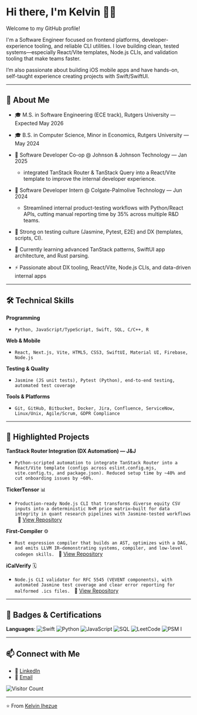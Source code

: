 # Hi there, I'm Kelvin 👋🏾

Welcome to my GitHub profile! 

I'm a Software Engineer focused on frontend platforms, developer-experience tooling, and reliable CLI utilities. I love building clean, tested systems—especially React/Vite templates, Node.js CLIs, and validation tooling that make teams faster. 
    
I’m also passionate about building iOS mobile apps and have hands-on, self-taught experience creating projects with Swift/SwiftUI.

---

## 🚀 About Me

* 🎓 M.S. in Software Engineering (ECE track), Rutgers University — Expected May 2026

* 🎓 B.S. in Computer Science, Minor in Economics, Rutgers University — May 2024

* 💼 Software Developer Co-op @ Johnson & Johnson Technology — Jan 2025
    - integrated TanStack Router & TanStack Query into a React/Vite template to improve the internal developer experience.
      
* 💼 Software Developer Intern @ Colgate-Palmolive Technology — Jun 2024
    - Streamlined internal product-testing workflows with Python/React APIs, cutting manual reporting time by 35% across multiple R&D teams.
      
* 🧪 Strong on testing culture (Jasmine, Pytest, E2E) and DX (templates, scripts, CI).

* 🌱 Currently learning advanced TanStack patterns, SwiftUI app architecture, and Rust parsing.

* ⚡ Passionate about DX tooling, React/Vite, Node.js CLIs, and data-driven internal apps

---

## 🛠️ Technical Skills

**Programming** 
- ``` Python, JavaScript/TypeScript, Swift, SQL, C/C++, R ```

**Web & Mobile** 
- ``` React, Next.js, Vite, HTML5, CSS3, SwiftUI, Material UI, Firebase, Node.js ```

**Testing & Quality**
- ``` Jasmine (JS unit tests), Pytest (Python), end‑to‑end testing, automated test coverage ```

**Tools & Platforms**
- ``` Git, GitHub, Bitbucket, Docker, Jira, Confluence, ServiceNow, Linux/Unix, Agile/Scrum, GDPR Compliance ```

---

## 📌 Highlighted Projects

**TanStack Router Integration (DX Automation) — J&J** 
 - ``` Python-scripted automation to integrate TanStack Router into a React/Vite template (configs across eslint.config.mjs, vite.config.ts, and package.json). Reduced setup time by ~40% and cut onboarding issues by ~60%. ```

**TickerTensor** 📊
- ``` Production‑ready Node.js CLI that transforms diverse equity CSV inputs into a deterministic N×M price matrix—built for data integrity in quant research pipelines with Jasmine‑tested workflows ```
  🔗 [View Repository](https://github.com/Kelony11/TickerTensor)

**First-Compiler** ⚙️
- ``` Rust expression compiler that builds an AST, optimizes with a DAG, and emits LLVM IR—demonstrating systems, compiler, and low-level codegen skills. ```
  🔗 [View Repository](https://github.com/Kelony11/First-Compiler)

**iCalVerify** 🗓️
- ``` Node.js CLI validator for RFC 5545 (VEVENT components), with automated Jasmine test coverage and clear error reporting for malformed .ics files. ```
  🔗 [View Repository](https://github.com/Kelony11/iCalVerify)

---

## 🏅 Badges & Certifications

**Languages**: 
![Swift](https://img.shields.io/badge/Code-Swift-FA7343?logo=swift&logoColor=white)
![Python](https://img.shields.io/badge/Code-Python-blue?logo=python&logoColor=white)
![JavaScript](https://img.shields.io/badge/Code-JavaScript-F7DF1E?logo=javascript&logoColor=black)
![SQL](https://img.shields.io/badge/Data-SQL-lightgrey?logo=postgresql&logoColor=white)
![LeetCode](https://img.shields.io/badge/Practice-LeetCode-FFA116?logo=leetcode&logoColor=white)
![PSM I](https://img.shields.io/badge/Certification-PSM%20I-blue)



---

## 📫 Connect with Me

* 💼 [LinkedIn](https://www.linkedin.com/in/kelvin-ihezue/)
* 📧 [Email](mailto:ihezuekelvin@gmail.com)

![Visitor Count](https://komarev.com/ghpvc/?username=Kelony11&color=brightgreen)

---

⭐️ From [Kelvin Ihezue](https://github.com/kelony11)
